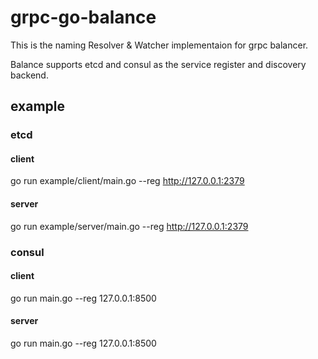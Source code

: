 # grpc-go-balance
This is the naming Resolver & Watcher implementaion for grpc balancer.

Balance supports etcd and consul as the service register and discovery backend.

## example

### etcd

#### client
go run example/client/main.go --reg http://127.0.0.1:2379

#### server
go run example/server/main.go --reg http://127.0.0.1:2379


### consul

#### client
go run main.go --reg 127.0.0.1:8500

#### server
go run main.go --reg 127.0.0.1:8500
